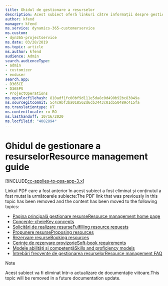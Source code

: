 ```yaml
---
title: Ghidul de gestionare a resurselor
description: Acest subiect oferă linkuri către informații despre gestionarea resurselor în Project Service Automation
author: kfend
manager: kfend
ms.service: dynamics-365-customerservice
ms.custom:
- dyn365-projectservice
ms.date: 03/28/2019
ms.topic: article
ms.author: kfend
audience: Admin
search.audienceType:
- admin
- customizer
- enduser
search.app:
- D365CE
- D365PS
- ProjectOperations
ms.openlocfilehash: 810adf1fc00bf9d111e5da8c0d490b92bc83049a
ms.sourcegitcommit: 5c4c9bf3ba018562d6cb3443c01d550489c415fa
ms.translationtype: HT
ms.contentlocale: ro-RO
ms.lasthandoff: 10/16/2020
ms.locfileid: "4082894"
---
```

# <a name="resource-management-guide"></a><span data-ttu-id="86b02-103">Ghidul de gestionare a resurselor</span><span class="sxs-lookup"><span data-stu-id="86b02-103">Resource management guide</span></span>

[!INCLUDE[cc-applies-to-psa-app-3.x](../../includes/cc-applies-to-psa-app-3x.md)]

<span data-ttu-id="86b02-104">Linkul PDF care a fost anterior în acest subiect a fost eliminat și conținutul a fost mutat la următoarele subiecte:</span><span class="sxs-lookup"><span data-stu-id="86b02-104">The PDF link that was previously in this topic has been removed and the content has been moved to the following topics:</span></span>

- [<span data-ttu-id="86b02-105">Pagina principală gestionare resurse</span><span class="sxs-lookup"><span data-stu-id="86b02-105">Resource management home page</span></span>](../resource-management-home-page.md)
- [<span data-ttu-id="86b02-106">Concepte-cheie</span><span class="sxs-lookup"><span data-stu-id="86b02-106">Key concepts</span></span>](../reports-key-concepts.md)
- [<span data-ttu-id="86b02-107">Solicitări de realizare resurse</span><span class="sxs-lookup"><span data-stu-id="86b02-107">Fulfilling resource requests</span></span>](../resource-management-fulfill-requests.md)
- [<span data-ttu-id="86b02-108">Propunere resurse</span><span class="sxs-lookup"><span data-stu-id="86b02-108">Proposing resources</span></span>](../resource-management-propose-resources.md)
- [<span data-ttu-id="86b02-109">Rezervare resurse</span><span class="sxs-lookup"><span data-stu-id="86b02-109">Booking resources</span></span>](../resource-management-book-resources-scheduleboard.md)
- [<span data-ttu-id="86b02-110">Cerințe de rezervare provizorie</span><span class="sxs-lookup"><span data-stu-id="86b02-110">Soft-book requirements</span></span>](../resource-management-softbook-requirements.md)
- [<span data-ttu-id="86b02-111">Modele abilități și competență</span><span class="sxs-lookup"><span data-stu-id="86b02-111">Skills and proficiency models</span></span>](../resource-management-skills-proficiency.md)
- [<span data-ttu-id="86b02-112">Întrebări frecvente de gestionarea resurselor</span><span class="sxs-lookup"><span data-stu-id="86b02-112">Resource management FAQ</span></span>](../resource-management-faq.md)

> [!NOTE]
> <span data-ttu-id="86b02-113">Acest subiect va fi eliminat într-o actualizare de documentație viitoare.</span><span class="sxs-lookup"><span data-stu-id="86b02-113">This topic will be removed in a future documentation update.</span></span> 
